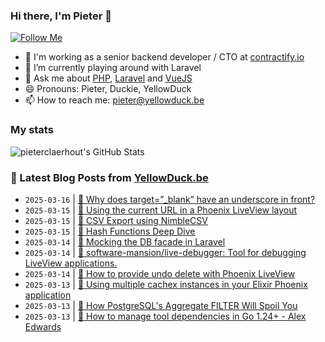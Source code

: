 ### Hi there, I'm Pieter 👋  
[![Follow Me](https://img.shields.io/github/followers/pieterclaerhout?label=Follow&style=social)](https://github.com/pieterclaerhout)

- 🏢 I'm working as a senior backend developer / CTO at [contractify.io](https://contractify.io)
- 🌱 I’m currently playing around with Laravel
- 💬 Ask me about [PHP](https://php.net), [Laravel](http://laravel.com) and [VueJS](https://vuejs.org)
- 😄 Pronouns: Pieter, Duckie, YellowDuck
- 📫 How to reach me: pieter@yellowduck.be

### My stats

![pieterclaerhout's GitHub Stats](https://github-readme-stats.vercel.app/api?username=pieterclaerhout&show_icons=true&count_private=true&line_height=40)

### 📩 Latest Blog Posts from [YellowDuck.be](https://www.yellowduck.be/)
<!-- BLOG-POST-LIST:START -->
- `2025-03-16` | [🔗 Why does target=”_blank” have an underscore in front?](https://www.yellowduck.be/posts/why-does-target-blank-have-an-underscore-in-front)  
- `2025-03-15` | [🐥 Using the current URL in a Phoenix LiveView layout](https://www.yellowduck.be/posts/using-the-current-url-in-a-phoenix-liveview-layout)  
- `2025-03-15` | [🔗 CSV Export using NimbleCSV](https://www.yellowduck.be/posts/csv-export-using-nimblecsv)  
- `2025-03-15` | [🔗 Hash Functions Deep Dive](https://www.yellowduck.be/posts/hash-functions-deep-dive)  
- `2025-03-14` | [🐥 Mocking the DB facade in Laravel](https://www.yellowduck.be/posts/mocking-the-db-facade-in-laravel)  
- `2025-03-14` | [🔗 software-mansion/live-debugger: Tool for debugging LiveView applications.](https://www.yellowduck.be/posts/github-software-mansion-live-debugger-tool-for-debugging-liveview-applications)  
- `2025-03-14` | [🔗 How to provide undo delete with Phoenix LiveView](https://www.yellowduck.be/posts/how-to-provide-undo-delete-with-phoenix-liveview)  
- `2025-03-13` | [🐥 Using multiple cachex instances in your Elixir Phoenix application](https://www.yellowduck.be/posts/using-multiple-cachex-instances-in-your-elixir-phoenix-application)  
- `2025-03-13` | [🔗 How PostgreSQL&#39;s Aggregate FILTER  Will Spoil You](https://www.yellowduck.be/posts/how-postgresqls-aggregate-filter-will-spoil-you)  
- `2025-03-13` | [🔗 How to manage tool dependencies in Go 1.24+ - Alex Edwards](https://www.yellowduck.be/posts/how-to-manage-tool-dependencies-in-go-1-24-alex-edwards)  

<!-- BLOG-POST-LIST:END -->
